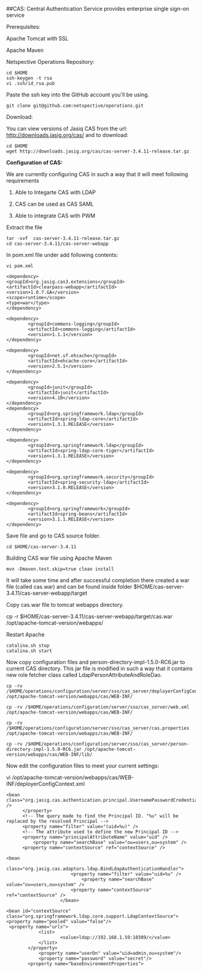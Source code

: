 ##CAS: Central Authentication Service provides enterprise single sign-on servicePrerequisites:Apache Tomcat with SSLApache MavenNetspective Operations Repository:        cd $HOME    ssh-keygen -t rsa    vi .ssh/id_rsa.pubPaste the ssh key into the GitHub account you'll be using.    git clone git@github.com:netspective/operations.gitDownload:You can view versions of Jasiq CAS from the url: http://downloads.jasig.org/cas/ and to download:    cd $HOME    wget http://downloads.jasig.org/cas/cas-server-3.4.11-release.tar.gz**Configuration of CAS:**We are currently configuring CAS in such a way that it will meet following requirements1. Able to Integarte CAS with LDAP1. CAS can be used as CAS SAML1. Able to integrate CAS with PWMExtract the file    tar -xvf  cas-server-3.4.11-release.tar.gz    cd cas-server-3.4.11/cas-server-webappIn pom.xml file under <dependencies> add following contents:    vi pom.xml    <dependency>    <groupId>org.jasig.cas3.extensions</groupId>    <artifactId>clearpass-webapp</artifactId>    <version>1.0.7.GA</version>    <scope>runtime</scope>    <type>war</type>    </dependency>        <dependency>            <groupId>commons-logging</groupId>            <artifactId>commons-logging</artifactId>            <version>1.1.1</version>    </dependency>        <dependency>            <groupId>net.sf.ehcache</groupId>            <artifactId>ehcache-core</artifactId>            <version>2.5.1</version>    </dependency>        <dependency>            <groupId>junit</groupId>            <artifactId>junit</artifactId>            <version>4.10</version>    </dependency>    <dependency>            <groupId>org.springframework.ldap</groupId>            <artifactId>spring-ldap-core</artifactId>            <version>1.3.1.RELEASE</version>    </dependency>        <dependency>            <groupId>org.springframework.ldap</groupId>            <artifactId>spring-ldap-core-tiger</artifactId>            <version>1.3.1.RELEASE</version>    </dependency>        <dependency>            <groupId>org.springframework.security</groupId>            <artifactId>spring-security-ldap</artifactId>            <version>3.1.0.RELEASE</version>    </dependency>        <dependency>            <groupId>org.springframework</groupId>            <artifactId>spring-beans</artifactId>            <version>3.1.1.RELEASE</version>    </dependency>Save file and go to CAS source folder.    cd $HOME/cas-server-3.4.11Building CAS war file using Apache Maven    mvn -Dmaven.test.skip=true clean installIt will take some time and after successful completion there created a war file (called cas.war) and can be found inside folder  $HOME/cas-server-3.4.11/cas-server-webapp/targetCopy cas.war file to tomcat webapps directory.cp -r $HOME/cas-server-3.4.11/cas-server-webapp/target/cas.war /opt/apache-tomcat-version/webapps/Restart Apache    catalina.sh stop    catalina.sh startNow copy configuration files and person-directory-impl-1.5.0-RC6.jar to current CAS directory. This jar file is modified in such a way that it contains new role fetcher class called LdapPersonAttributeAndRoleDao.    cp -rv /$HOME/operations/configuration/server/sso/cas_server/deployerConfigContext.xml /opt/apache-tomcat-version/webapps/cas/WEB-INF/        cp -rv /$HOME/operations/configuration/server/sso/cas_server/web.xml /opt/apache-tomcat-version/webapps/cas/WEB-INF/    cp -rv /$HOME/operations/configuration/server/sso/cas_server/cas.properties /opt/apache-tomcat-version/webapps/cas/WEB-INF/                cp -rv /$HOME/operations/configuration/server/sso/cas_server/person-directory-impl-1.5.0-RC6.jar /opt/apache-tomcat-version/webapps/cas/WEB-INF/lib/Now edit the configuration files to meet your current settings:vi /opt/apache-tomcat-version/webapps/cas/WEB-INF/deployerConfigContext.xml    <bean class="org.jasig.cas.authentication.principal.UsernamePasswordCredentialsToPrincipalResolver" />          </property>          <!-- The query made to find the Principal ID. "%u" will be replaced by the resolved Principal -->          <property name="filter" value="(uid=%u)" />          <!-- The attribute used to define the new Principal ID -->          <property name="principalAttributeName" value="uid" />              <property name="searchBase" value="ou=users,ou=system" />          <property name="contextSource" ref="contextSource" />    <bean    						class="org.jasig.cas.adaptors.ldap.BindLdapAuthenticationHandler">    						<property name="filter" value="uid=%u" />        						<property name="searchBase" value="ou=users,ou=system" />    						<property name="contextSource" ref="contextSource" />    					</bean>    <bean id="contextSource" class="org.springframework.ldap.core.support.LdapContextSource">    <property name="pooled" value="false"/>                 <property name="urls">                <list>                        <value>ldap://192.168.1.59:10389/</value>                </list>            </property>                <property name="userDn" value="uid=admin,ou=system"/>                <property name="password" value="secret"/>            <property name="baseEnvironmentProperties">